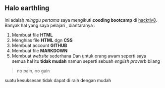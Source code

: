 ## Halo earthling

Ini adalah _minggu pertama_ saya mengikuti **cooding bootcamp** di [hacktiv8](www.hacktiv8.com).
Banyak hal yang saya pelajari , diantaranya :
1.  Membuat file **HTML**
2.  Menghias file **HTML** dgn **CSS**
3.  Membuat account **GITHUB**
4.  Membuat file **MARKDOWN**
5. Membuat _website_ sederhana
Dan untuk orang awam seperti saya semua hal itu **tidak mudah**
namun seperti sebuah _english proverb_ bilang
>no pain, no gain

suatu kesuksesan tidak dapat di raih dengan mudah
